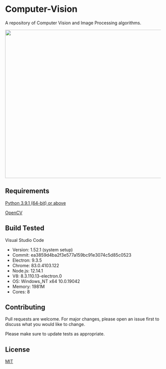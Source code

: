 # Computer-Vision

A repository of Computer Vision and Image Processing algorithms.

<img src="https://github.com/sabneet95/Game-Development/blob/main/Clue/gameboard.gif" width="853.3" height="480">

## Requirements

[Python 3.9.1 (64-bit) or above](https://www.python.org/downloads/)

[OpenCV](https://docs.opencv.org/4.x/d6/d00/tutorial_py_root.html)


## Build Tested

Visual Studio Code
* Version: 1.52.1 (system setup)
* Commit: ea3859d4ba2f3e577a159bc91e3074c5d85c0523
* Electron: 9.3.5
* Chrome: 83.0.4103.122
* Node.js: 12.14.1
* V8: 8.3.110.13-electron.0
* OS: Windows_NT x64 10.0.19042
* Memory: 1981M
* Cores: 8

## Contributing

Pull requests are welcome. For major changes, please open an issue first to discuss what you would like to change.

Please make sure to update tests as appropriate.

## License
[MIT](https://choosealicense.com/licenses/mit/)
